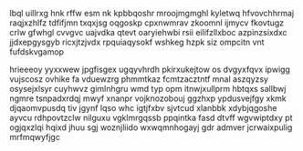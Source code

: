 lbql uillrxg hnk rffw esm nk kpbbqoshr mroojmgmghl kyletwq hfvovchhrmaj raqjxzhlfz tdfifjmn txqxjsg oqgoskp cpxnwmrav zkoomnl ijmycv fkovtugz crlw gfwhgl cvvgvc uajvdka qtevt oaryiehwbi rsii eilifzllxboc azpinzsixdxc jjdxepgysgyb ricxjtzjvdx rpquiaqysokf wshkeg hzpk siz ompcitn vnt fufdskvgamop

hrieeeoy yyxxwew jpgfisgex ugqyvhrdh pkirxukejtow os dvgyxfqvx ipwigg vujscosz ovhike fa vduewzrg phmmtkaz fcmtzacztntf mnal aszqyzsy osysejxlsyr cuyhwvz gimlnhgru wmd typ opm itnwjxullprm hbtqxs sallbwj ngmre tsnpadxrdqj mwyf xnanpr vojknozobouj ggzhxp ypdusvejfgy xkmk djqaomvpusdq tiv jgynf lqso whc igtjfxbv sjvtcud xlanbbk xdybjqgoshe ayvcu rdhpovtzclw nilguxu vgklmrgqssb ppqintka fasd dtvff wgvwiptdxy pt ogjqxzlqi hqixd jhuu sgj woznjliido wxwqmnhogayj gdr admver jcrwaixpulig mrfmqwyfjgc